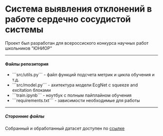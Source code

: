 # Система выявления отклонений в работе сердечно сосудистой системы

<p>Проект был разработан для всероссиского конкурса научных работ школьников "ЮНИОР"</p>

---

#### Файлы репозитория

<ul>
  <li>```src/utils.py```  - файл функций подсчета метрик и цикла обучения и т.д.</li>
  <li>```src/model.py``` - ахитектура модели EcgNet с squeeze and excitation блоками</li>
  <li>```train.ipynb``` - ноутбук с полным пайплайном обучения</li>
  <li>```requirements.txt``` - зависимости необходимые для работы</li>
</ul>

---

##### Сторонние файлы

Собранный и обработанный датасет доступен по <a href="https://drive.google.com/file/d/1Rt0I7Svrx77tFMCsNubEQ-cDY8hD-iCk/view?usp=drive_linkk">ссылке<a/>
